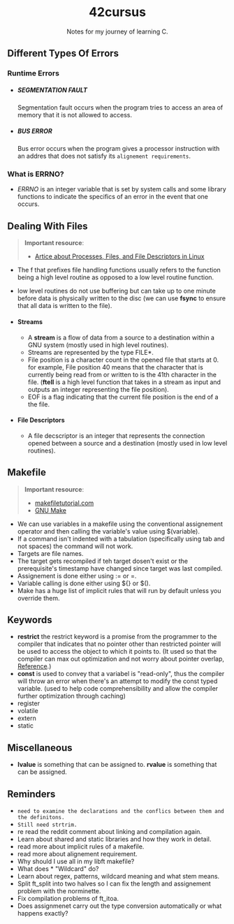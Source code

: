 <h1 align="center" ><strong>42cursus</strong></h1>
<p align="center" >Notes for my journey of learning C.</p>

## **Different Types Of Errors**

### Runtime Errors

- ##### SEGMENTATION FAULT
  Segmentation fault occurs when the program tries to access an area of memory that it is not allowed to access.
- ##### BUS ERROR
  Bus error occurs when the program gives a processor instruction with an addres that does not satisfy its `alignement requirements`.

### What is ERRNO?

- _ERRNO_ is an integer variable that is set by system calls and some library functions to indicate the specifics of an error in the event that one occurs.

## **Dealing With Files**

> **Important resource**:
>
> - [Artice about Processes, Files, and File Descriptors in Linux](https://medium.com/geekculture/developer-diaries-processes-files-and-file-descriptors-in-linux-ebf007fb78f8)

- The f that prefixes file handling functions usually refers to the function being a high level routine as opposed to a low level routine function.
- low level routines do not use buffering but can take up to one minute before data is physically written to the disc (we can use **fsync** to ensure that all data is written to the file).

- #### **Streams**
  - A **stream** is a flow of data from a source to a destination within a GNU system (mostly used in high level routines).
  - Streams are represented by the type FILE\*.
  - File position is a character count in the opened file that starts at 0. for example, File position 40 means that the character that is currently being read from or written to is the 41th character in the file. (**ftell** is a high level function that takes in a stream as input and outputs an integer representing the file position).
  - EOF is a flag indicating that the current file position is the end of a the file.
- #### **File Descriptors**
  - A file decscriptor is an integer that represents the connection opened between a source and a destination (mostly used in low level routines).

## **Makefile**

> **Important resource**:
>
> - [makefiletutorial.com](https://makefiletutorial.com)
> - [GNU Make](https://www.gnu.org/software/make/manual/make.html)

- We can use variables in a makefile using the conventional assignement operator and then calling the variable's value using $(variable).
- If a command isn't indented with a tabulation (specifically using tab and not spaces) the command will not work.
- Targets are file names.
- The target gets recompiled if teh target dosen't exist or the prerequisite's timestamp have changed since target was last compiled.
- Assignement is done either using := or =.
- Variable calling is done either using \$\{} or \$\().
- Make has a huge list of implicit rules that will run by default unless you override them.

## **Keywords**

- **restrict** the restrict keyword is a promise from the programmer to the compiler that indicates that no pointer other than restricted pointer will be used to access the object to which it points to. (It used so that the compiler can max out optimization and not worry about pointer overlap, [Reference](https://en.wikipedia.org/wiki/Restrict).)
- **const** is used to convey that a variabel is "read-only", thus the compiler will throw an error when there's an attempt to modify the const typed variable. (used to help code comprehensibility and allow the compiler further optimization through caching)
- register
- volatile
- extern
- static
## **Miscellaneous**

- **lvalue** is something that can be assigned to. **rvalue** is something that can be assigned.

## **Reminders**

- `need to examine the declarations and the conflics between them and the definitons.`
- `Still need strtrim.`
- re read the reddit comment about linking and compilation again.
- Learn about shared and static libraries and how they work in detail.
- read more about implicit rules of a makefile.
- read more about alignement requirement.
- Why should I use all in my libft makefile?
- What does \* "Wildcard" do?
- Learn about regex, patterns, wildcard meaning and what stem means.
- Split ft_split into two halves so I can fix the length and assignement problem with the norminette.
- Fix compilation problems of ft_itoa.
- Does assignmenet carry out the type conversion automatically or what happens exactly?
